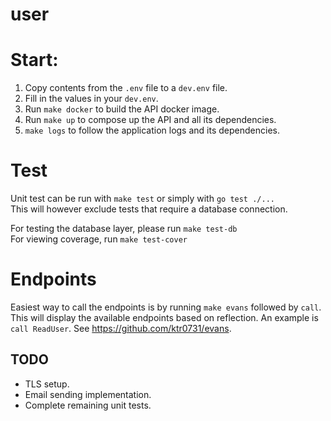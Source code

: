 # user

# Start:

1. Copy contents from the `.env` file to a `dev.env` file.
2. Fill in the values in your `dev.env`.
3. Run `make docker` to build the API docker image.
4. Run `make up` to compose up the API and all its dependencies.
5. `make logs` to follow the application logs and its dependencies.

# Test
Unit test can be run with `make test` or simply with `go test ./...`  
This will however exclude tests that require a database connection.  

For testing the database layer, please run `make test-db`  
For viewing coverage, run `make test-cover`

# Endpoints
Easiest way to call the endpoints is by running `make evans` followed by `call`. 
This will display the available endpoints based on reflection.
An example is `call ReadUser`.
See https://github.com/ktr0731/evans.


## TODO
* TLS setup.
* Email sending implementation.
* Complete remaining unit tests.
